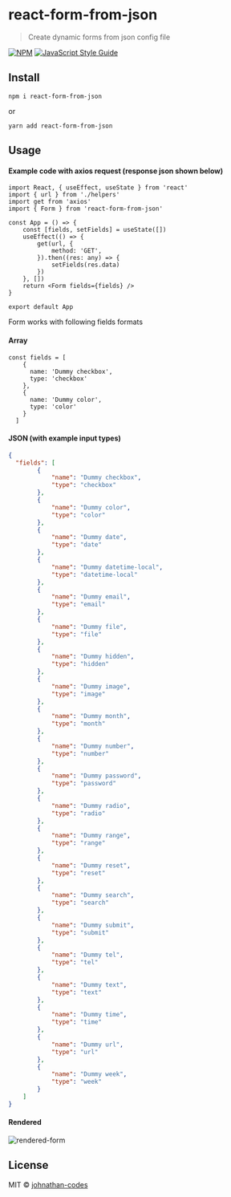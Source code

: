 # react-form-from-json

> Create dynamic forms from json config file

[![NPM](https://img.shields.io/npm/v/react-form-from-json.svg)](https://www.npmjs.com/package/react-form-from-json) [![JavaScript Style Guide](https://img.shields.io/badge/code_style-standard-brightgreen.svg)](https://standardjs.com)

## Install

```
npm i react-form-from-json
```
or
```
yarn add react-form-from-json
```

## Usage
#### Example code with axios request (response json shown below)
```tsx
import React, { useEffect, useState } from 'react'
import { url } from './helpers'
import get from 'axios'
import { Form } from 'react-form-from-json'

const App = () => {
	const [fields, setFields] = useState([])
	useEffect(() => {
		get(url, {
			method: 'GET',
		}).then((res: any) => {
			setFields(res.data)
		})
	}, [])
	return <Form fields={fields} />
}

export default App
```
Form works with following fields formats
#### Array
```tsx
const fields = [
    {
      name: 'Dummy checkbox',
      type: 'checkbox'
    },
    {
      name: 'Dummy color',
      type: 'color'
    }
  ]
```
#### JSON (with example input types)
```json
{
  "fields": [
		{
			"name": "Dummy checkbox",
			"type": "checkbox"
		},
		{
			"name": "Dummy color",
			"type": "color"
		},
		{
			"name": "Dummy date",
			"type": "date"
		},
		{
			"name": "Dummy datetime-local",
			"type": "datetime-local"
		},
		{
			"name": "Dummy email",
			"type": "email"
		},
		{
			"name": "Dummy file",
			"type": "file"
		},
		{
			"name": "Dummy hidden",
			"type": "hidden"
		},
		{
			"name": "Dummy image",
			"type": "image"
		},
		{
			"name": "Dummy month",
			"type": "month"
		},
		{
			"name": "Dummy number",
			"type": "number"
		},
		{
			"name": "Dummy password",
			"type": "password"
		},
		{
			"name": "Dummy radio",
			"type": "radio"
		},
		{
			"name": "Dummy range",
			"type": "range"
		},
		{
			"name": "Dummy reset",
			"type": "reset"
		},
		{
			"name": "Dummy search",
			"type": "search"
		},
		{
			"name": "Dummy submit",
			"type": "submit"
		},
		{
			"name": "Dummy tel",
			"type": "tel"
		},
		{
			"name": "Dummy text",
			"type": "text"
		},
		{
			"name": "Dummy time",
			"type": "time"
		},
		{
			"name": "Dummy url",
			"type": "url"
		},
		{
			"name": "Dummy week",
			"type": "week"
		}
	]
}
```

#### Rendered
![rendered-form](https://user-images.githubusercontent.com/42937562/95061761-52772f80-06fc-11eb-8d62-acc3003eb2fe.png)


## License

MIT © [johnathan-codes](https://github.com/johnathan-codes)
